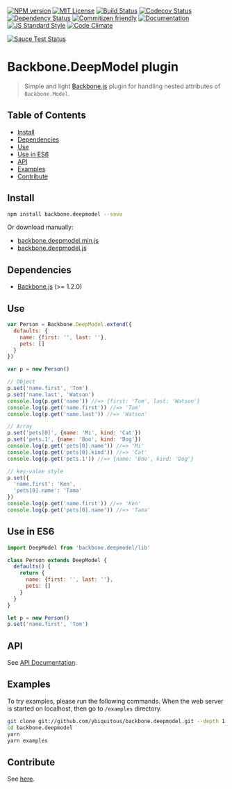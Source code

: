 [![NPM version][npm-version-image]][npm-url]
[![MIT License][license-image]][license-url]
[![Build Status][travis-image]][travis-url]
[![Codecov Status][codecov-image]][codecov-url]
[![Dependency Status][dependency-image]][dependency-url]
[![Commitizen friendly][commitizen-image]][commitizen-url]
[![Documentation][documentation-image]][documentation-url]
[![JS Standard Style][js-standard-image]][js-standard-url]
[![Code Climate][code-climate-image]][code-climate-url]

[![Sauce Test Status][saucelabs-image]][saucelabs-url]

# Backbone.DeepModel plugin

> Simple and light [Backbone.js](http://backbonejs.org/) plugin
> for handling nested attributes of `Backbone.Model`.

## Table of Contents

- [Install](#install)
- [Dependencies](#dependencies)
- [Use](#use)
- [Use in ES6](#use-in-es6)
- [API](#api)
- [Examples](#examples)
- [Contribute](#contribute)

## Install

```sh
npm install backbone.deepmodel --save
```

Or download manually:

- [backbone.deepmodel.min.js](dist/backbone.deepmodel.min.js)
- [backbone.deepmodel.js](dist/backbone.deepmodel.js)

## Dependencies

- [Backbone.js](http://backbonejs.org/) (>= 1.2.0)

## Use

```js
var Person = Backbone.DeepModel.extend({
  defaults: {
    name: {first: '', last: ''},
    pets: []
  }
})

var p = new Person()

// Object
p.set('name.first', 'Tom')
p.set('name.last', 'Watson')
console.log(p.get('name')) //=> {first: 'Tom', last: 'Watson'}
console.log(p.get('name.first')) //=> 'Tom'
console.log(p.get('name.last')) //=> 'Watson'

// Array
p.set('pets[0]', {name: 'Mi', kind: 'Cat'})
p.set('pets.1', {name: 'Boo', kind: 'Dog'})
console.log(p.get('pets[0].name')) //=> 'Mi'
console.log(p.get('pets[0].kind')) //=> 'Cat'
console.log(p.get('pets.1')) //=> {name: 'Boo', kind: 'Dog'}

// key-value style
p.set({
  'name.first': 'Ken',
  'pets[0].name': 'Tama'
})
console.log(p.get('name.first')) //=> 'Ken'
console.log(p.get('pets[0].name')) //=> 'Tama'
```

## Use in ES6

```js
import DeepModel from 'backbone.deepmodel/lib'

class Person extends DeepModel {
  defaults() {
    return {
      name: {first: '', last: ''},
      pets: []
    }
  }
}

let p = new Person()
p.set('name.first', 'Tom')
```

## API

See [API Documentation](https://doc.esdoc.org/github.com/ybiquitous/backbone.deepmodel/identifiers.html).

## Examples

To try examples, please run the following commands.
When the web server is started on localhost, then go to `/examples` directory.

```sh
git clone git://github.com/ybiquitous/backbone.deepmodel.git --depth 1
cd backbone.deepmodel
yarn
yarn examples
```

## Contribute

See [here](CONTRIBUTING.md).

[license-image]: https://img.shields.io/badge/license-MIT-blue.svg
[license-url]: LICENSE

[npm-url]: https://npmjs.org/package/backbone.deepmodel
[npm-version-image]: https://img.shields.io/npm/v/backbone.deepmodel.svg
[npm-downloads-image]: https://img.shields.io/npm/dm/backbone.deepmodel.svg

[travis-url]: https://travis-ci.org/ybiquitous/backbone.deepmodel
[travis-image]: https://img.shields.io/travis/ybiquitous/backbone.deepmodel.svg

[codecov-url]: https://codecov.io/gh/ybiquitous/backbone.deepmodel
[codecov-image]: https://codecov.io/gh/ybiquitous/backbone.deepmodel/branch/master/graph/badge.svg

[dependency-url]: https://david-dm.org/ybiquitous/backbone.deepmodel
[dependency-image]: https://img.shields.io/david/ybiquitous/backbone.deepmodel.svg
[dev-dependency-url]: https://david-dm.org/ybiquitous/backbone.deepmodel#info=devDependencies
[dev-dependency-image]: https://img.shields.io/david/dev/ybiquitous/backbone.deepmodel.svg

[commitizen-url]: http://commitizen.github.io/cz-cli
[commitizen-image]: https://img.shields.io/badge/commitizen-friendly-brightgreen.svg

[documentation-url]: https://doc.esdoc.org/github.com/ybiquitous/backbone.deepmodel/
[documentation-image]: https://doc.esdoc.org/github.com/ybiquitous/backbone.deepmodel/badge.svg

[js-standard-url]: http://standardjs.com/
[js-standard-image]: https://img.shields.io/badge/code%20style-standard-brightgreen.svg

[code-climate-url]: https://codeclimate.com/github/ybiquitous/backbone.deepmodel
[code-climate-image]: https://codeclimate.com/github/ybiquitous/backbone.deepmodel/badges/gpa.svg

[saucelabs-url]: https://saucelabs.com/beta/builds/960f802298de4492877b0e444517b474
[saucelabs-image]: https://saucelabs.com/browser-matrix/ybiquitous.svg
